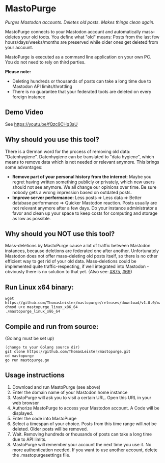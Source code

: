 # MastoPurge
*Purges Mastodon accounts. Deletes old posts. Makes things clean again.*

MastoPurge connects to your Mastodon account and automatically mass-deletes your old toots. You define what "old" means: Posts from the last few hours/days/weeks/months are preserved while older ones get deleted from your account.

MastoPurge is executed as a command line application on your own PC. You do not need to rely on third parties.

**Please note:**
* Deleting hundreds or thousands of posts can take a long time due to Mastodon API limits/throttling
* There is no guarantee that your federated toots are deleted on every foreign instance

## Demo Video

See https://youtu.be/fQzc6CHq3aU

## Why should you use this tool?

There is a German word for the process of removing old data: "Datenhygiene". Datenhygiene can be  translated to "data hygiene", which means to remove data which is not needed or relevant anymore. This brings some advantages:

* **Remove part of your personal history from the internet**: Maybe you regret having written something publicly or privately, which new users should not see anymore. We all change our opinions over time. Be sure nobody gets a wrong impression based on outdated posts.  
* **Improve server performance**: Less posts => Less data => Better database performance => Quicker Mastodon reaction. Posts usually are not relevant anymore after a few days. Do your instance administrator a favor and clean up your space to keep costs for computing and storage as low as possible.

## Why should you NOT use this tool?

Mass-deletions by MastoPurge cause a lot of traffic between Mastodon instances, because deletions are federated one after another. Unfortunately Mastodon does not offer mass-deleting old posts itself, so there is no other efficient way to get rid of your old data. Mass-deletions could be implemented quite traffic-respecting, if well integrated into Mastodon - obviously there is no solution to that yet. (Also see: [#875](https://github.com/tootsuite/mastodon/issues/875), [#69](https://github.com/glitch-soc/mastodon/issues/69))

## Run Linux x64 binary:

    wget https://github.com/ThomasLeister/mastopurge/releases/download/v1.0.0/mastopurge_linux_x86_64
    chmod u+x mastopurge_linux_x86_64
    ./mastopurge_linux_x86_64


## Compile and run from source:

(Golang must be set up)

    (change to your Golang source dir)
    git clone https://github.com/ThomasLeister/mastopurge.git
    cd mastopurge
    go run mastopurge.go


## Usage instructions

1. Download and run MastoPurge (see above)
2. Enter the domain name of your Mastodon home instance
3. MastoPurge will ask you to visit a certain URL. Open this URL in your web browser
4. Authorize MastoPurge to access your Mastodon account. A Code will be displayed.
5. Enter the code into MastoPurge
6. Select a timespan of your choice. Posts from this time range will *not* be deleted. Older posts will be removed.
7. Wait. Removing hundreds or thousands of posts can take a long time due to API limits.
8. MastoPurge will remember your account the next time you use it. No more authentication needed. If you want to use another account, delete the .mastopurgesettings file.
